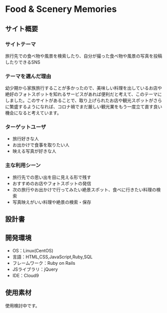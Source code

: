 # Food & Scenery Memories

## サイト概要
### サイトテーマ
旅行先での食べ物や風景を検索したり、自分が撮った食べ物や風景の写真を投稿したりできるSNS

### テーマを選んだ理由
幼少期から家族旅行することが多かったので、美味しい料理を出しているお店や絶好のフォトスポットを知れるサービスがあれば便利だと考えて、このテーマにしました。このサイトがあることで、取り上げられたお店や観光スポットがさらに繁盛するようになれば、コロナ禍でまだ厳しい観光業をもう一度立て直す良い機会になると考えています。

### ターゲットユーザ
- 旅行好きな人
- お出かけで食事を取りたい人
- 映える写真が好きな人

### 主な利用シーン
- 旅行先での思い出を目に見える形で残す
- おすすめのお店やフォトスポットの発信
- 次の旅行やお出かけで行ってみたい絶景スポット、食べに行きたい料理の検索
- 写真映えがいい料理や絶景の検索・保存

## 設計書


## 開発環境
- OS：Linux(CentOS)
- 言語：HTML,CSS,JavaScript,Ruby,SQL
- フレームワーク：Ruby on Rails
- JSライブラリ：jQuery
- IDE：Cloud9

## 使用素材
使用検討中です。
